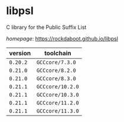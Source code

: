 # libpsl

C library for the Public Suffix List

*homepage*: <https://rockdaboot.github.io/libpsl>

version | toolchain
--------|----------
``0.20.2`` | ``GCCcore/7.3.0``
``0.21.0`` | ``GCCcore/8.2.0``
``0.21.0`` | ``GCCcore/8.3.0``
``0.21.1`` | ``GCCcore/10.2.0``
``0.21.1`` | ``GCCcore/10.3.0``
``0.21.1`` | ``GCCcore/11.2.0``
``0.21.1`` | ``GCCcore/11.3.0``
